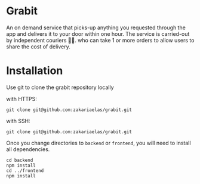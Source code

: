 # Grabit

An on demand service that picks-up anything you requested through the app and delivers it to your door within one hour. The service is carried-out by independent couriers 🚴‍♀️. who can take 1 or more orders to allow users to share the cost of delivery.

# Installation

Use git to clone the grabit repository locally

with HTTPS:

```
git clone git@github.com:zakariaelas/grabit.git
```

with SSH:

```
git clone git@github.com:zakariaelas/grabit.git
```

Once you change directories to `backend` or `frontend`, you will need to install all dependencies.

```
cd backend
npm install
cd ../frontend
npm install
```
